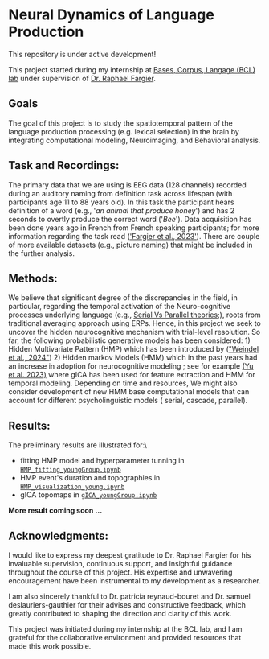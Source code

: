 # Neural Dynamics of Language Production

This repository is under active development!

This project started during my internship at [Bases, Corpus, Langage (BCL) lab](https://bcl.cnrs.fr/?lang=en) under supervision of [Dr. Raphael Fargier](https://sites.google.com/site/raphaelfargierpage/home?authuser=0).

## Goals

The goal of this project is to study the spatiotemporal pattern of the language production processing (e.g. lexical selection) in the brain by integrating computational modeling, Neuroimaging, and Behavioral analysis.

## Task and Recordings:

The primary data that we are using is EEG data (128 channels) recorded during an auditory naming from definition task across lifespan (with participants age 11 to 88 years old). In this task the participant hears definition of a word (e.g., '*an animal that produce honey*') and has 2 seconds to overtly produce the correct word ('*Bee*'). Data acquisition has been done years ago in French from French speaking participants; for more information regarding the task read (['Fargier et al., 2023'](https://doi.org/10.3389/fpsyg.2023.1237523)). There are couple of more available datasets (e.g., picture naming) that might be included in the further analysis.

## Methods:

We believe that significant degree of the discrepancies in the field, in particular, regarding the temporal activation of the Neuro-cognitive processes underlying language (e.g., [Serial Vs Parallel theories](https://doi.org/10.1080/02643294.2023.2283239);), roots from traditional averaging approach using ERPs. Hence, in this project we seek to uncover the hidden neurocognitive mechanism with trial-level resolution. So far, the following probabilistic generative models has been considered: 1) Hidden Multivariate Pattern (HMP) which has been introduced by (["Weindel et al., 2024"](https://doi.org/10.1162/imag_a_00400)) 2) Hidden markov Models (HMM) which in the past years had an increase in adoption for neurocognitive modeling ; see for example [(Yu et al. 2023)](https://doi.org/10.1080/10400419.2023.2172871) where gICA has been used for feature extraction and HMM for temporal modeling. Depending on time and resources, We might also consider development of new HMM base computational models that can account for different psycholinguistic models ( serial, cascade, parallel).

## Results:

The preliminary results are illustrated for:\
- fitting HMP model and hyperparameter tunning in [`HMP_fitting_youngGroup.ipynb`](https://github.com/MohammadMMK/Neural_dynamics_of_language_production/blob/main/Hidden%20Multivariate%20Pattern(HMP)/HMP_fitting_youngGroup.ipynb)
- HMP event's duration and topographies in [`HMP_visualization_young.ipynb`](https://github.com/MohammadMMK/Neural_dynamics_of_language_production/blob/main/Hidden%20Multivariate%20Pattern(HMP)/HMP_visualization_young.ipynb)
- gICA topomaps in [`gICA_youngGroup.ipynb`](https://github.com/MohammadMMK/Neural_dynamics_of_language_production/blob/main/gICA_HMM/gICA_youngGroup.ipynb)

**More result coming soon ...**

## Acknowledgments:

I would like to express my deepest gratitude to Dr. Raphael Fargier for his invaluable supervision, continuous support, and insightful guidance throughout the course of this project. His expertise and unwavering encouragement have been instrumental to my development as a researcher.

I am also sincerely thankful to Dr. patricia reynaud-bouret and Dr. samuel deslauriers-gauthier for their advises and constructive feedback, which greatly contributed to shaping the direction and clarity of this work.

This project was initiated during my internship at the BCL lab, and I am grateful for the collaborative environment and provided resources that made this work possible.
